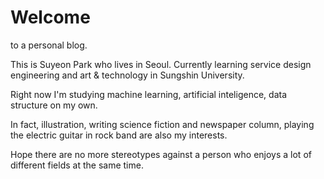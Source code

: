 # Welcome
to a personal blog.

This is Suyeon Park who lives in Seoul. Currently learning service design engineering and art & technology in Sungshin University. 

Right now I'm studying machine learning, artificial inteligence, data structure on my own.

In fact, illustration, writing science fiction and newspaper column, playing the electric guitar in rock band are also my interests.

Hope there are no more stereotypes against a person who enjoys a lot of different fields at the same time.
